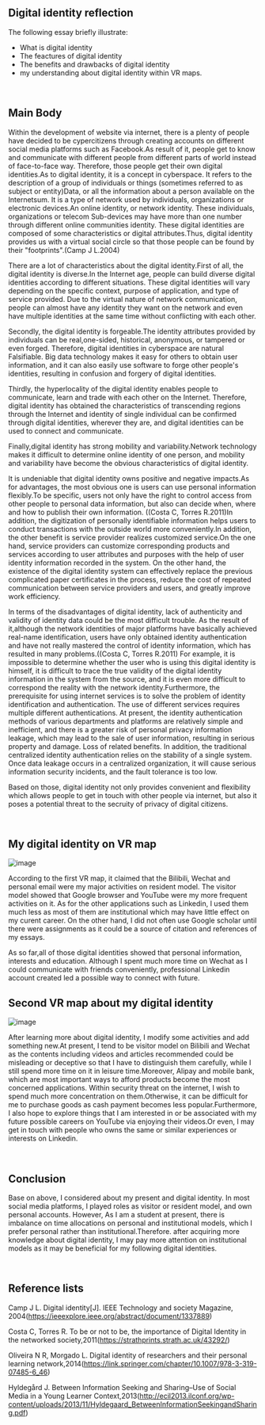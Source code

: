 
## Digital identity reflection

The following essay briefly illustrate:

- What is digital identity
- The feactures of digital identity 
- The benefits and drawbacks of digital identity 
- my understanding about digital identity within VR maps. 

<br>

## Main Body

Within the development of website via internet, there is a plenty of people have decided to be cypercitizens through creating accounts on different social media platforms such as Facebook.As result of it, people get to know and communicate with different people from different parts of world instead of face-to-face way. Therefore, those people get their own digital identities.As to digital identity, it is a concept in cyberspace. It refers to the description of a group of individuals or things (sometimes referred to as subject or entity)Data, or all the information about a person available on the Internetsum. It is a type of network used by individuals, organizations or electronic devices.An online identity, or network identity. These individuals, organizations or telecom Sub-devices may have more than one number through different online communities identity. These digital identities are composed of some characteristics or digital attributes.Thus, digital identity provides us with a virtual social circle so that those people can be found by their "footprints".(Camp J L.2004)

There are a lot of characteristics  about the digital identity.First of all, the digital identity is diverse.In the Internet age, people can build diverse digital identities according to different situations. These digital identities will vary depending on the specific context, purpose of application, and type of service provided. Due to the virtual nature of network communication, people can almost have any identity they want on the network and even have multiple identities at the same time without conflicting with each other.

Secondly, the digital identity is forgeable.The identity attributes provided by individuals can be real,one-sided, historical, anonymous, or tampered or even forged. Therefore, digital identities in cyberspace are natural Falsifiable. Big data technology makes it easy for others to obtain user information, and it can also easily use software to forge other people's identities, resulting in confusion and forgery of digital identities.

Thirdly, the hyperlocality of the digital identity enables people to communicate, learn and trade with each other on the Internet. Therefore, digital identity has obtained the characteristics of transcending regions through the Internet and identity of single individual can be confirmed through digital identities, wherever they are, and digital identities can be used to connect and communicate. 

Finally,digital identity has strong mobility and variability.Network technology makes it difficult to determine online identity of one person, and mobility and variability have become the obvious characteristics of digital identity.

It is undeniable that digital identity owns positive and negative impacts.As for advantages, the most obvious one is users can use personal information flexibly.To be specific, users not only have the right to control access from other people to personal data information, but also can decide when, where and how to publish their own information. ((Costa C, Torres R.2011)In addition, the digitization of personally identifiable information helps users to conduct transactions with the outside world more conveniently.In addition, the other benefit is service provider realizes customized service.On the one hand, service providers can customize corresponding products and services according to user attributes and purposes with the help of user identity information recorded in the system. On the other hand, the existence of the digital identity system can effectively replace the previous complicated paper certificates in the process, reduce the cost of repeated communication between service providers and users, and greatly improve work efficiency.

 In terms of the disadvantages of digital identity, lack of authenticity and validity of identity data could be the most difficult trouble. As the result of it,although the network identities of major platforms have basically achieved real-name identification, users have only obtained identity authentication and have not really mastered the control of identity information, which has resulted in many problems.((Costa C, Torres R.2011) For example, it is impossible to determine whether the user who is using this digital identity is himself, it is difficult to trace the true validity of the digital identity information in the system from the source, and it is even more difficult to correspond the reality with the network identity.Furthermore, the prerequisite for using internet services is to solve the problem of identity identification and authentication. The use of different services requires multiple different authentications. At present, the identity authentication methods of various departments and platforms are relatively simple and inefficient, and there is a greater risk of personal privacy information leakage, which may lead to the sale of user information, resulting in serious property and damage. Loss of related benefits. In addition, the traditional centralized identity authentication relies on the stability of a single system. Once data leakage occurs in a centralized organization, it will cause serious information security incidents, and the fault tolerance is too low.
 
 Based on those, digital identity not only provides convenient and flexibility which allows people to get in touch with other people via internet, but also it poses a potential threat to the secruity of privacy of digital citizens.


<br>


## My digital identity on VR map

![image](https://github.com/2008771/CS220-AU-portfolio/blob/eda7836dece4632cc8f53d5c08bbaa516c6a1ba2/IMG_20211208_154154.jpg)

According to the first VR map, it claimed that the Bilibili, Wechat and personal email were my major activities on resident model.
The visitor model showed that Google browser and YouTube were my more frequent activities on it.
As for the other applications such as Linkedin, I used them much less as most of them are institutional which may have little effect on my curent career.
On the other hand, I did not often use Google scholar until there were assignments as it could be a source of citation and references of my essays.

As so far,all of those digital identities showed that personal information, interests and education. Although I spent much more time on Wechat as I could communicate with friends conveniently, professional Linkedin account created led a possible way to connect with future.

## Second VR map about my digital identity

![image](assets/img/IMG_20220113_105713.jpg)

After learning more about digital identity, I modify some activities and add something new.At present, I tend to be visitor model on Bilibili and Wechat as the contents including videos and articles recommended could be misleading or deceptive so that I have to distinguish them carefully, while I still spend more time on it in leisure time.Moreover, Alipay and mobile bank, which are most important ways to afford products become the most concerned applications. Within security threat on the internet, I wish to spend much more concentration on them.Otherwise, it can be difficult for me to purchase goods as cash payment becomes less popular.Furthermore, I also hope to explore things that I am interested in or be associated with my future possible careers on YouTube via enjoying their videos.Or even, I may get in touch with people who owns the same or similar experiences or interests on Linkedin.

<br>

## Conclusion 

Base on above, I considered about my present and digital identity. In most social media platforms, I played roles as visitor or resident model, and own personal accounts. However, As I am a student at present, there is imbalance on time allocations on personal and institutional models, which I prefer personal rather than institutional.Therefore. after acquiring more knowledge about digital identity, I may pay more attention on institutional models as it may be beneficial for my following digital identities. 

<br>

## Reference lists

Camp J L. Digital identity[J]. IEEE Technology and society Magazine, 2004(https://ieeexplore.ieee.org/abstract/document/1337889)

Costa C, Torres R. To be or not to be, the importance of Digital Identity in the networked society,2011(https://strathprints.strath.ac.uk/43292/)

Oliveira N R, Morgado L. Digital identity of researchers and their personal learning network,2014(https://link.springer.com/chapter/10.1007/978-3-319-07485-6_46)

Hyldegård J. Between Information Seeking and Sharing–Use of Social Media in a Young Learner Context,2013(http://ecil2013.ilconf.org/wp-content/uploads/2013/11/Hyldegaard_BetweenInformationSeekingandSharing.pdf)
